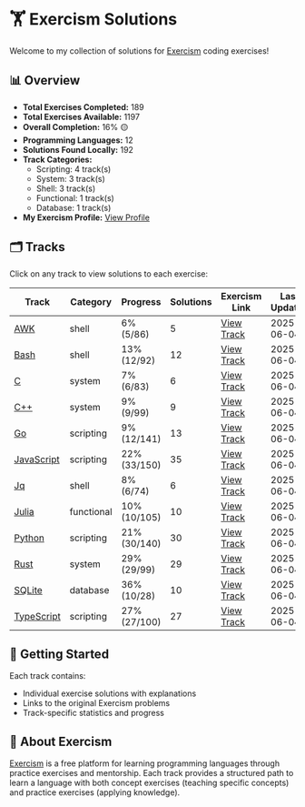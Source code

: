 # 🏋️ Exercism Solutions

Welcome to my collection of solutions for [Exercism](https://exercism.org/) coding exercises!

## 📊 Overview

- **Total Exercises Completed:** 189
- **Total Exercises Available:** 1197
- **Overall Completion:** 16% 🟡
- **Programming Languages:** 12
- **Solutions Found Locally:** 192
- **Track Categories:**
  - Scripting: 4 track(s)
  - System: 3 track(s)
  - Shell: 3 track(s)
  - Functional: 1 track(s)
  - Database: 1 track(s)
- **My Exercism Profile:** [View Profile](https://exercism.org/profiles/princemuel)

## 🗂️ Tracks

Click on any track to view solutions to each exercise:

| Track | Category | Progress | Solutions | Exercism Link | Last Updated |
|-------|----------|----------|-----------|-------------|-------------|
| [AWK](awk/README.md) | shell | 6% (5/86) | 5 | [View Track](https://exercism.org/tracks/awk) | 2025-06-04 |
| [Bash](bash/README.md) | shell | 13% (12/92) | 12 | [View Track](https://exercism.org/tracks/bash) | 2025-06-04 |
| [C](c/README.md) | system | 7% (6/83) | 6 | [View Track](https://exercism.org/tracks/c) | 2025-06-04 |
| [C++](cpp/README.md) | system | 9% (9/99) | 9 | [View Track](https://exercism.org/tracks/cpp) | 2025-06-04 |
| [Go](go/README.md) | scripting | 9% (12/141) | 13 | [View Track](https://exercism.org/tracks/go) | 2025-06-04 |
| [JavaScript](javascript/README.md) | scripting | 22% (33/150) | 35 | [View Track](https://exercism.org/tracks/javascript) | 2025-06-04 |
| [Jq](jq/README.md) | shell | 8% (6/74) | 6 | [View Track](https://exercism.org/tracks/jq) | 2025-06-04 |
| [Julia](julia/README.md) | functional | 10% (10/105) | 10 | [View Track](https://exercism.org/tracks/julia) | 2025-06-04 |
| [Python](python/README.md) | scripting | 21% (30/140) | 30 | [View Track](https://exercism.org/tracks/python) | 2025-06-04 |
| [Rust](rust/README.md) | system | 29% (29/99) | 29 | [View Track](https://exercism.org/tracks/rust) | 2025-06-04 |
| [SQLite](sqlite/README.md) | database | 36% (10/28) | 10 | [View Track](https://exercism.org/tracks/sqlite) | 2025-06-04 |
| [TypeScript](typescript/README.md) | scripting | 27% (27/100) | 27 | [View Track](https://exercism.org/tracks/typescript) | 2025-06-04 |

## 🚀 Getting Started

Each track contains:

- Individual exercise solutions with explanations
- Links to the original Exercism problems
- Track-specific statistics and progress

## 📝 About Exercism

[Exercism](https://exercism.org/) is a free platform for learning programming languages through practice exercises and mentorship. Each track provides a structured path to learn a language with both concept exercises (teaching specific concepts) and practice exercises (applying knowledge).
